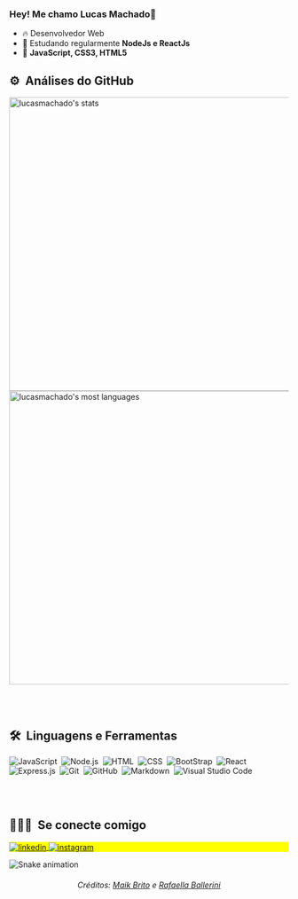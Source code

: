 ### Hey! Me chamo Lucas Machado👋



- 🔥 Desenvolvedor Web
- 🌱 Estudando regularmente **NodeJs e ReactJs**
- 🧠  **JavaScript, CSS3, HTML5**

## ⚙️ &nbsp;Análises do GitHub 
<p align="left">
<img width="530em" src="https://github-readme-stats.vercel.app/api?username=lsmachado4&show_icons=true&theme=vision-friendly-dark" alt="lucasmachado's stats"/>
<img width="530em" src="https://github-readme-stats.vercel.app/api/top-langs/?username=lsmachado4&layout=compact&theme=vision-friendly-dark" alt="lucasmachado's most languages"/>
</p>

<br><br>

## 🛠 &nbsp;Linguagens e Ferramentas

![JavaScript](https://img.shields.io/badge/-JavaScript-05122A?style=flat&logo=javascript)&nbsp;
![Node.js](https://img.shields.io/badge/-Node.js-05122A?style=flat&logo=node.js)&nbsp;
![HTML](https://img.shields.io/badge/-HTML-05122A?style=flat&logo=HTML5)&nbsp;
![CSS](https://img.shields.io/badge/-CSS-05122A?style=flat&logo=CSS3&logoColor=1572B6)&nbsp;
![BootStrap](https://img.shields.io/badge/-BootStrap-05122A?style=flat&logo=BootStrap&logoColor=1572B6)&nbsp;
![React](https://img.shields.io/badge/-React-05122A?style=flat&logo=react)&nbsp;
![Express.js](https://img.shields.io/badge/-Express-05122A?style=flat&logo=express&logoColor=007ACC)&nbsp;
![Git](https://img.shields.io/badge/-Git-05122A?style=flat&logo=git)&nbsp;
![GitHub](https://img.shields.io/badge/-GitHub-05122A?style=flat&logo=github)&nbsp;
![Markdown](https://img.shields.io/badge/-Markdown-05122A?style=flat&logo=markdown)&nbsp;
![Visual Studio Code](https://img.shields.io/badge/-Visual%20Studio%20Code-05122A?style=flat&logo=visual-studio-code&logoColor=007ACC)&nbsp;

<br><br>
    
 
## 👨🏽‍🦲 &nbsp;Se conecte comigo

<p align="left" style="background:yellow">
<a href="https://linkedin.com/in/lucassmachadodev/" target="_blank">
  <img align="center" src="https://img.shields.io/badge/-lucasmachado-05122A?style=flat&logo=linkedin" alt="linkedin"/>
</a>
<a href="https://instagram.com/lucassmachado_/" target="_blank">
 <img align="center" src="https://img.shields.io/badge/-lucasmachado-05122A?style=flat&logo=instagram" alt="instagram"/>
</a>


</p>

 ![Snake animation](https://github.com/lsmachado4/lsmachado4/blob/output/github-contribution-grid-snake.svg)


<div align="center">
<p><h6>Créditos: <a href="https://github.com/maykbrito">Maik Brito</a> e <a href="https://github.com/rafaballerini">Rafaella Ballerini</a></p>
</div>
  
